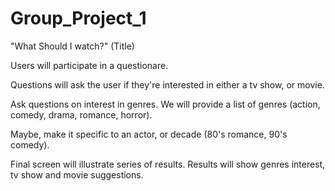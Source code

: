 # Group_Project_1

"What Should I watch?" (Title)

Users will participate in a questionare.

Questions will ask the user if they're interested in either a tv show, or movie.

Ask questions on interest in genres. We will provide a list of genres (action, comedy, drama, romance, horror).

Maybe, make it specific to an actor, or decade (80's romance, 90's comedy).

Final screen will illustrate series of results. Results will show genres interest, tv show and movie suggestions.